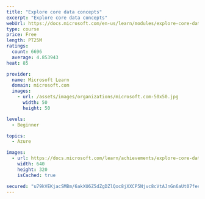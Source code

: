 ```yaml
---
title: "Explore core data concepts"
excerpt: "Explore core data concepts"
webUrl: https://docs.microsoft.com/en-us/learn/modules/explore-core-data-concepts/
type: course
price: Free
length: PT25M
ratings:
  count: 6696
  average: 4.853943
heat: 85

provider:
  name: Microsoft Learn
  domain: microsoft.com
  images:
    - url: /assets/images/organizations/microsoft.com-50x50.jpg
      width: 50
      height: 50

levels:
  - Beginner

topics:
  - Azure

images:
  - url: https://docs.microsoft.com/learn/achievements/explore-core-data-concepts-social.png
    width: 640
    height: 320
    isCached: true

secured: "u79kVEKjacSMBm/6akXU6Z5dZgDZlQoc8jXXCP5Njvc8cVtAJnGn6aUt07feenhlQJ63uMLZPqihmlJ9a4IFq1vudl7NuKVphEkXnXLmgr/3pLqaLd8IXpFAG5a5TijoLGkm14+lAcTOlPCfzmjLwWdg2G01zp7RtXgBknZhtXQvjo0wSr3Xf/y2HdecvUo6WgC10aTXoiFIHq/YKbNpCdoe9BWM5/LdPzZC+g+1piqrd1t4xpUvfrY+e/zWuM5PTwW+6KPsuI4R67zuurpcQKJfc1bxzXX2XGGu5H2Z/zYk8csOPPZNe3p52FChSfvA2pCPGi9XgdjO1ZFhRSJSZBH8t+WyU6QkEoVWUKfQclnLEaiQM+ZRtHa2sx2JEV1Bf2zxYT4R9KzhMF+Pe5wIxr2qxo95EkEOd9oxNAV8yqM=;6s+vcNO2zsM4gZKoBaTcww=="
---
```


